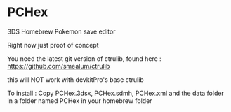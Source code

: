 # PCHex
3DS Homebrew Pokemon save editor

Right now just proof of concept

You need the latest git version of ctrulib, found here :
https://github.com/smealum/ctrulib

this will NOT work with devkitPro's base ctrulib

To install :
Copy PCHex.3dsx, PCHex.sdmh, PCHex.xml and the data folder in a folder named PCHex in your homebrew folder

